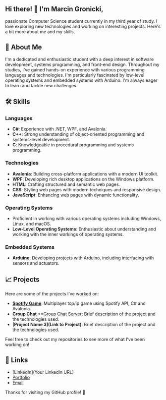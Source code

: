 
## Hi there! 👋 I'm Marcin Gronicki,
passionate Computer Science student currently in my third year of study. I love exploring new technologies and working on interesting projects. Here's a bit more about me and my skills.

## 🚀 About Me

I'm a dedicated and enthusiastic student with a deep interest in software development, systems programming, and front-end design. Throughout my studies, I've gained hands-on experience with various programming languages and technologies. I'm particularly fascinated by low-level operating systems and embedded systems with Arduino. I'm always eager to learn and tackle new challenges.

## 🛠️ Skills

### Languages
- **C#**: Experience with .NET, WPF, and Avalonia.
- **C++**: Strong understanding of object-oriented programming and systems-level development.
- **C**: Knowledgeable in procedural programming and systems programming.

### Technologies
- **Avalonia**: Building cross-platform applications with a modern UI toolkit.
- **WPF**: Developing rich desktop applications on the Windows platform.
- **HTML**: Crafting structured and semantic web pages.
- **CSS**: Styling web pages with modern techniques and responsive design.
- **JavaScript**: Enhancing web pages with dynamic functionality.

### Operating Systems
- Proficient in working with various operating systems including Windows, Linux, and macOS.
- **Low-Level Operating Systems**: Enthusiastic about understanding and working with the inner workings of operating systems.

### Embedded Systems
- **Arduino**: Developing projects with Arduino, including interfacing with sensors and actuators.

## 📈 Projects

Here are some of the projects I've worked on:

- **[Spotify Game](https://github.com/gawxgd/SpotifyApiMGame)**: Multiplayer tcp/ip game using Spotify API, C# and Avalonia.
- **[Group Chat](https://github.com/gawxgd/GroupChat)** **[Group Chat Server](link): Brief description of the project and the technologies used.
- **[Project Name 3](Link to Project)**: Brief description of the project and the technologies used.

Feel free to check out my repositories to see more of what I've been working on!

## 🔗 Links

- [LinkedIn](Your LinkedIn URL)
- [Portfolio](https://gawxgd.github.io/)
- [Email](mailto:marcin.gronicki@gmail.com)

Thanks for visiting my GitHub profile! 🚀
